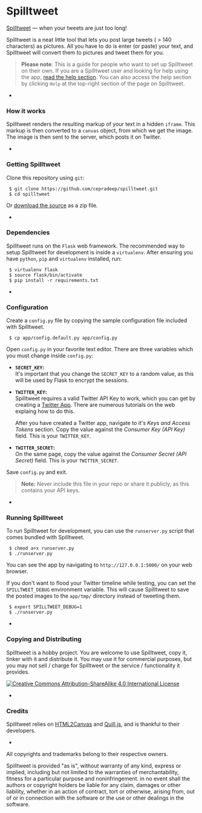 # Spilltweet

[Spilltweet](http://spilltweet.com/) &mdash; when your tweets are just too long!


Spilltweet is a neat little tool that lets you post large tweets ( > 140 characters) as pictures. All you have to do is enter (or paste) your text, and Spilltweet will convert them to pictures and tweet them for you.

> **Please note**: This is a guide for people who want to set up Spilltweet on their own. If you are a Spilltweet user and looking for help using the app, [read the help section](http://spilltweet.com/help). You can also access the help section by clicking `Help` at the top-right section of the page on Spilltweet.

-

### How it works

Spilltweet renders the resulting markup of your text in a hidden `iframe`. This markup is then converted to a `canvas` object, from which we get the image. The image is then sent to the server, which posts it on Twitter.

-

### Getting Spilltweet

Clone this repository using `git`:
```
 $ git clone https://github.com/cepradeep/spilltweet.git
 $ cd spilltweet
```

Or [download the source](https://github.com/cepradeep/spilltweet/archive/master.zip) as a zip file.

-

### Dependencies

Spilltweet runs on the `Flask` web framework. The recommended way to setup Spilltweet for development is inside a `virtualenv`. After ensuring you have `python`, `pip` and `virtualenv` installed, run:

```
 $ virtualenv flask
 $ source flask/bin/activate
 $ pip install -r requirements.txt
```

-

### Configuration

Create a `config.py` file by copying the sample configuration file included with Spilltweet.
```
 $ cp app/config.default.py app/config.py
```

Open `config.py` in your favorite text editor. There are three variables which you must change inside `config.py`:

 - **`SECRET_KEY`:**  
   It's important that you change the `SECRET_KEY` to a random value, as this will be used by Flask to encrypt the sessions.

 - **`TWITTER_KEY`:**  
    Spilltweet requires a valid Twitter API Key to work, which you can get by creating a [Twitter App](https://apps.twitter.com/). There are numerous tutorials on the web explaing how to do this.
   
   After you have created a Twitter app, navigate to it's *Keys and Access Tokens* section. Copy the value against the _Consumer Key (API Key)_ field. This is your `TWITTER_KEY`.

 - **`TWITTER_SECRET`:**  
   On the same page, copy the value against the *Consumer Secret (API Secret)* field. This is your `TWITTER_SECRET`.

Save `config.py` and exit.

> **Note:** Never include this file in your repo or share it publicly, as this contains your API keys.

-

### Running Spilltweet

To run Spilltweet for development, you can use the `runserver.py` script that comes bundled with Spilltweet.
```
 $ chmod a+x runserver.py
 $ ./runserver.py
```
You can see the app by navigating to `http://127.0.0.1:5000/` on your web browser.

If you don't want to flood your Twitter timeline while testing, you can set the `SPILLTWEET_DEBUG` environment variable. This will cause Spilltweet to save the posted images to the `app/tmp/` directory instead of tweeting them.

```
 $ export SPILLTWEET_DEBUG=1
 $ ./runserver.py
```

-

### Copying and Distributing

Spilltweet is a hobby project. You are welcome to use Spilltweet, copy it, tinker with it and distribute it. You may use it for commercial purposes, but you may not sell / charge for Spilltweet or the service / functionality it provides.

<a rel="license" href="http://creativecommons.org/licenses/by-sa/4.0/"><img alt="Creative Commons Attribution-ShareAlike 4.0 International License" style="border-width:0" src="https://i.creativecommons.org/l/by-sa/4.0/88x31.png" /></a>

-

### Credits

Spilltweet relies on [HTML2Canvas](https://github.com/niklasvh/html2canvas) and [Quill.js](https://github.com/quilljs/quill), and is thankful to their developers.

-

All copyrights and trademarks belong to their respective owners.

Spilltweet is provided "as is", without warranty of any kind, express or implied, including but not limited to the warranties of merchantability, fitness for a particular purpose and noninfringement. in no event shall the authors or copyright holders be liable for any claim, damages or other liability, whether in an action of contract, tort or otherwise, arising from, out of or in connection with the software or the use or other dealings in the software.
